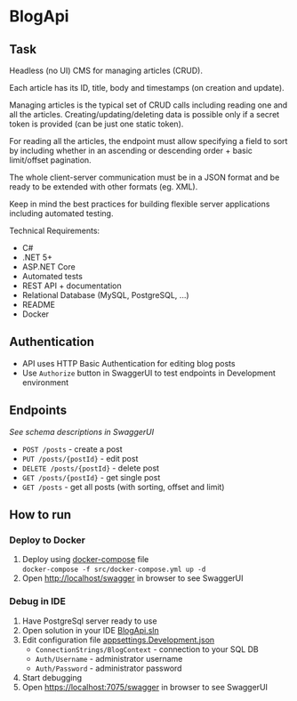 # BlogApi
## Task
Headless (no UI) CMS for managing articles (CRUD).

Each article has its ID, title, body and timestamps (on creation and update). 

Managing articles is the typical set of CRUD calls including reading one and all the articles. Creating/updating/deleting data is possible only if a secret token is provided (can be just one static token).   

For reading all the articles, the endpoint must allow specifying a field to sort by including whether in an ascending or descending order + basic limit/offset pagination.

The whole client-server communication must be in a JSON format and be ready to be extended with other formats (eg. XML).

Keep in mind the best practices for building flexible server applications including automated testing.

Technical Requirements:
- C#
- .NET 5+
- ASP.NET Core
- Automated tests
- REST API + documentation
- Relational Database (MySQL, PostgreSQL, ...)
- README
- Docker
## Authentication
- API uses HTTP Basic Authentication for editing blog posts
- Use `Authorize` button in SwaggerUI to test endpoints in Development environment
## Endpoints
*See schema descriptions in SwaggerUI*
- `POST /posts` - create a post
- `PUT /posts/{postId}` - edit post
- `DELETE /posts/{postId}` - delete post
- `GET /posts/{postId}` - get single post
- `GET /posts` - get all posts (with sorting, offset and limit)
## How to run
### Deploy to Docker
1. Deploy using [docker-compose](src/docker-compose.yml) file\
`docker-compose -f src/docker-compose.yml up -d`
2. Open [http://localhost/swagger](http://localhost/swagger) in browser to see SwaggerUI
### Debug in IDE
1. Have PostgreSql server ready to use
2. Open solution in your IDE [BlogApi.sln](src/BlogApi.sln)
3. Edit configuration file [appsettings.Development.json](src/Blog.Api/appsettings.Development.json)
    - `ConnectionStrings/BlogContext` - connection to your SQL DB
    - `Auth/Username` - administrator username
    - `Auth/Password` - administrator password
4. Start debugging
5. Open [https://localhost:7075/swagger](https://localhost:7075/swagger) in browser to see SwaggerUI
